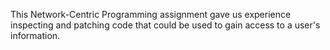 This Network-Centric Programming assignment gave us experience inspecting and patching code that could be used to gain access to a user's information.
